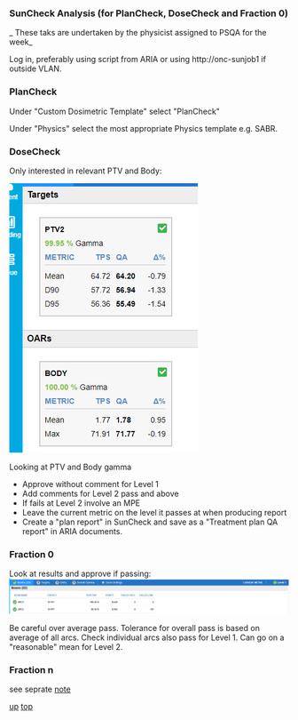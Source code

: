 ### SunCheck Analysis (for PlanCheck, DoseCheck and Fraction 0)
_ These taks are undertaken by the physicist assigned to PSQA for the week_

Log in, preferably using script from ARIA or using http://onc-sunjob1 if outside VLAN.

### PlanCheck

Under "Custom Dosimetric Template" select "PlanCheck"

Under "Physics" select the most appropriate Physics template e.g. SABR.

### DoseCheck

Only interested in relevant PTV and Body:

![Dosecheck criteria](../images/plancheck_targets.png)


Looking at PTV and Body gamma
- Approve without comment for Level 1
- Add comments for Level 2 pass and above
- If fails at Level 2 involve an MPE
- Leave the current metric on the level it passes at when producing report
- Create a "plan report" in SunCheck and save as a "Treatment plan QA report" in ARIA documents.

### Fraction 0

Look at results and approve if passing:
![F0 beams](../images/f0_beams.png)

Be careful over average pass. Tolerance for overall pass is based on average of all arcs. Check individual arcs also pass for Level 1. Can go on a "reasonable" mean for Level 2.


### Fraction n
see seprate [note](./fraction_n_analysis.md)


[up](README.md)
[top](../README.md)
